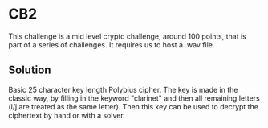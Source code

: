 # CB2

This challenge is a mid level crypto challenge, around 100 points, that is part of a series of challenges. It requires us to host a .wav file.

## Solution

Basic 25 character key length Polybius cipher. The key is made in the classic way, by filling in the keyword "clarinet" and then all remaining letters (i/j are treated as the same letter). Then this key can be used to decrypt the ciphertext by hand or with a solver.
